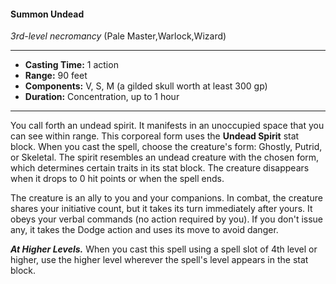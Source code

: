 #### Summon Undead
*3rd-level necromancy* (Pale Master,Warlock,Wizard)
___
- **Casting Time:** 1 action
- **Range:** 90 feet
- **Components:** V, S, M (a gilded skull worth at least 300 gp)
- **Duration:** Concentration, up to 1 hour
---
You call forth an undead spirit. It manifests in an unoccupied space that you can see within range. This corporeal form uses the **Undead Spirit** stat block. When you cast the spell, choose the creature's form: Ghostly, Putrid, or Skeletal. The spirit resembles an undead creature with the chosen form, which determines certain traits in its stat block. The creature disappears when it drops to 0 hit points or when the spell ends.

The creature is an ally to you and your companions. In combat, the creature shares your initiative count, but it takes its turn immediately after yours. It obeys your verbal commands (no action required by you). If you don't issue any, it takes the Dodge action and uses its move to avoid danger.

***At Higher Levels.*** When you cast this spell using a spell slot of 4th level or higher, use the higher level wherever the spell's level appears in the stat block.